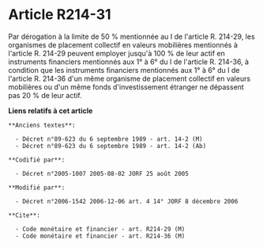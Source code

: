 # Article R214-31

Par dérogation à la limite de 50 % mentionnée au I de l'article R. 214-29, les organismes de placement collectif en valeurs
mobilières mentionnés à l'article R. 214-29 peuvent employer jusqu'à 100 % de leur actif en instruments financiers mentionnés
aux 1° à 6° du I de l'article R. 214-36, à condition que les instruments financiers mentionnés aux 1° à 6° du I de l'article
R. 214-36 d'un même organisme de placement collectif en valeurs mobilières ou d'un même fonds d'investissement étranger ne
dépassent pas 20 % de leur actif.

**Liens relatifs à cet article**

	**Anciens textes**:

	  - Décret n°89-623 du 6 septembre 1989 - art. 14-2 (M)
	  - Décret n°89-623 du 6 septembre 1989 - art. 14-2 (Ab)

	**Codifié par**:

	  - Décret n°2005-1007 2005-08-02 JORF 25 août 2005

	**Modifié par**:

	  - Décret n°2006-1542 2006-12-06 art. 4 14° JORF 8 décembre 2006

	**Cite**:

	  - Code monétaire et financier - art. R214-29 (M)
	  - Code monétaire et financier - art. R214-36 (M)
